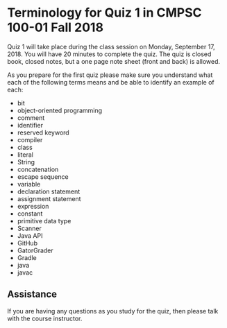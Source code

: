 # Terminology for Quiz 1 in CMPSC 100-01 Fall 2018

Quiz 1 will take place during the class session on Monday, September 17, 2018.
You will have 20 minutes to complete the quiz.
The quiz is closed book, closed notes, but a one page note
sheet (front and back) is allowed.

As you prepare for the first quiz please make sure you understand
what each of the following terms means and be able to identify an example of each:

* bit
* object-oriented programming
* comment
* identifier
* reserved keyword
* compiler
* class
* literal
* String
* concatenation
* escape sequence
* variable
* declaration statement
* assignment statement
* expression
* constant
* primitive data type
* Scanner
* Java API
* GitHub
* GatorGrader
* Gradle
* java
* javac

## Assistance

If you are having any questions as you study for the quiz, then please talk
with  the course instructor.
